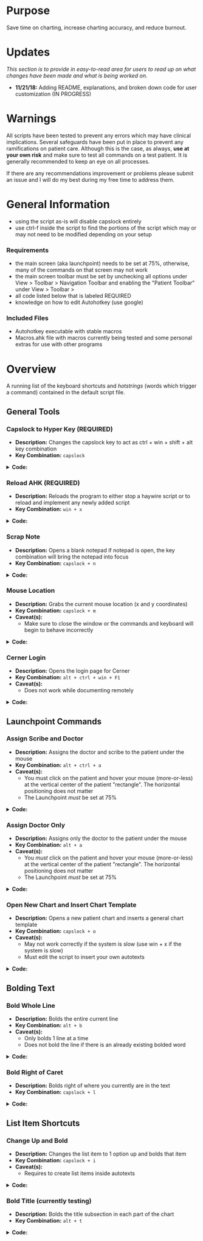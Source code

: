 # Purpose
Save time on charting, increase charting accuracy, and reduce burnout.

# Updates
*This section is to provide in easy-to-read area for users to read up on what changes have been made and what is being worked on.*

* **11/21/18:** Adding README, explanations, and broken down code for user customization (IN PROGRESS)

# Warnings
All scripts have been tested to prevent any errors which may have clinical implications. Several safeguards have been put in place to prevent any
ramifications on patient care. Although this is the case, as always, **use at your own risk** and make sure to test all commands on a test patient. It is generally recommended to keep an eye on all processes. 

If there are any recommendations improvement or problems please submit an issue and I will do my best during my
free time to address them.

# General Information
* using the script as-is will disable capslock entirely
* use ctrl-f inside the script to find the portions of the script which may or may not need to be modified depending on your setup

### Requirements
* the main screen (aka launchpoint) needs to be set at 75%, otherwise, many of the commands on that screen may not work
* the main screen toolbar must be set by unchecking all options under View > Toolbar > Navigation Toolbar and enabling the "Patient Toolbar" under View > Toolbar >
* all code listed below that is labeled REQUIRED
* knowledge on how to edit Autohotkey (use google)

### Included Files
* Autohotkey executable with stable macros
* Macros.ahk file with macros currently being tested and some personal extras for use with other programs

# Overview
A running list of the keyboard shortcuts and *hotstrings* (words which trigger a command) contained in the default script file.

## General Tools
### Capslock to Hyper Key (REQUIRED)
* **Description:** Changes the capslock key to act as ctrl + win + shift + alt key combination
* **Key Combination:** `capslock`

<details>
 
 <summary>
 <b>Code:</b>
</summary> 

```autohotkey
#NoEnv 
#UseHook
#InstallKeybdHook
#SingleInstance force
SendMode Input
SetCapslockState, AlwaysOff

~Capslock::
 Send {Ctrl DownTemp}{Shift DownTemp}{Alt DownTemp}{LWin DownTemp}
 KeyWait, Capslock
 Send {Ctrl Up}{Shift Up}{Alt Up}{LWin Up}
 if (A_PriorKey = "Capslock") {
     Send {Esc}
 }
return
```

</details>

### Reload AHK (REQUIRED)
* **Description:** Reloads the program to either stop a haywire script or to reload and implement any newly added script
* **Key Combination:** `win + x`

<details>
 
 <summary>
 <b>Code:</b>
</summary> 

```autohotkey
#x::Reload
```

</details>

### Scrap Note
* **Description:** Opens a blank notepad if notepad is open, the key combination will bring the notepad into focus
* **Key Combination:** `capslock + n`

<details>
 
 <summary>
 <b>Code:</b>
</summary> 

```autohotkey
~Capslock & n::
IfWinExist Untitled - Notepad
   WinActivate
else
   Run Notepad
return
```

</details>

### Mouse Location
* **Description:** Grabs the current mouse location (x and y coordinates)
* **Key Combination:** `capslock + m`
* **Caveat(s):** 
    - Make sure to close the window or the commands and keyboard will begin to behave incorrectly

<details>
 
 <summary>
 <b>Code:</b>
</summary>

```autohotkey
~Capslock & m::
MouseGetPos, xpos, ypos
MsgBox, The cursor is at X%xpos% Y%ypos%.
return
```

</details>

### Cerner Login
* **Description:** Opens the login page for Cerner
* **Key Combination:** `alt + ctrl + win + F1`
* **Caveat(s):** 
    - Does not work while documenting remotely
    
<details>
 
 <summary>
 <b>Code:</b>
</summary>

```autohotkey
#!^F1::Run http://cernerm/
```

</details>

## Launchpoint Commands

### Assign Scribe and Doctor
* **Description:** Assigns the doctor and scribe to the patient under the mouse
* **Key Combination:** `alt + ctrl + a`
* **Caveat(s):** 
    - You must click on the patient and hover your mouse (more-or-less) at the vertical center of the patient "rectangle". The horizontal positioning does not matter
    - The Launchpoint *must* be set at 75%   

<details>
 
 <summary>
 <b>Code:</b>
</summary> 

```autohotkey
!^a::
MouseGetPos x, y
Sleep 100
MouseMove 335, %y%
Sleep 100
MouseMove 335, %y%
Sleep 100
MouseGetPos x, y
Click, left
Sleep 100
MouseMove 430, 190, 0, R
Sleep 1000
Click, left
Sleep 1500
MouseMove %x%, %y%
Sleep 200
Click, right
Sleep 200
MouseMove, 15, 200, 0, R
Sleep 300
Click, left
SetTitleMatchMode, 2
WinWait, Providers for
Sleep 300
Click, 155, 178 ; CHANGE based on site, staff selection varies
Sleep 200
Send ngu ; CHANGE based on doctors last name
Sleep 100
Send {Enter}
Sleep 100
Send {Enter}
return
```

</details>

### Assign Doctor Only
* **Description:** Assigns only the doctor to the patient under the mouse
* **Key Combination:** `alt + a`
* **Caveat(s):** 
    - You *must* click on the patient and hover your mouse (more-or-less) at the vertical center of the patient "rectangle". The horizontal positioning does not matter
    - The Launchpoint *must* be set at 75%

<details>
 
 <summary>
 <b>Code:</b>
</summary>

```autohotkey
!a::
MouseGetPos x, y
Sleep 100
MouseMove 335, %y%
Sleep 100
MouseMove 335, %y%
Sleep 100
MouseGetPos x, y
MouseMove %x%, %y%
Sleep 200
Click, right
Sleep 200
MouseMove, 15, 200, 0, R
Sleep 500
Click, left
Sleep 2000
Click, 165, 220 ; CHANGE to modify staff selection
Sleep 200
Send DOC ; CHANGE based on doctors last name
Sleep 100
Send {Enter}
Sleep 100
Send {Enter}
return
```

</details>

### Open New Chart and Insert Chart Template
* **Description:** Opens a new patient chart and inserts a general chart template
* **Key Combination:** `capslock + o`
* **Caveat(s):** 
    - May not work correctly if the system is slow (use win + x if the system is slow)
    - Must edit the script to insert your own autotexts

<details>
 
 <summary>
 <b>Code:</b>
</summary>


```autohotkey
~Capslock & o::
MouseGetPos x, y
Send {Alt}
Sleep 100
MouseMove 1163, 585
Sleep 100
Send !p
Sleep 100
Send {Enter}
Sleep 100
Send n
Sleep 50
Send d
Sleep 50
Send {Enter}
MouseMove %x%, %y%
SetTitleMatchMode, 2
WinWait, Opened by
Sleep 4000
Click 1080, 455, 2
SetTitleMatchMode, 2
WinWait, Opened by
Sleep 2500
Loop, 2 {
    Sleep 50
    Send {Tab}
    Sleep 50
}
Send [hgen ; CHANGE hpi autotext
Sleep 1200
Send {Enter}
Sleep 50
Send {Tab}
Sleep 50
Send [rgen ; CHANGE ros autotext
Sleep 1200
Send {Enter}
Loop, 1 {
    Sleep 50
    Send {Tab}
    Sleep 50
}
Send [pgen ; CHANGE pe autotext
Sleep 1200
Send {Enter}
Loop, 3 {
    Sleep 50
    Send {Tab}
    Sleep 50
}
Send [mdm_per ; CHANGE mdm autotext
Sleep 1200
Send {Enter}
Loop, 6 {
    Sleep 50
    Send {Tab}
    Sleep 50
}
Send {Enter}
Sleep 50
Send [attest ; CHANGE attestation autotext
Sleep 1200
Send {Enter}
Sleep 50
; go back to the hpi
Send ^f
WinWait, Find
Send History of Present
Sleep 50
Send {Escape}
SetTitleMatchMode, 2
WinWait, Opened by
Sleep 50
Send {Tab}
Sleep 50
Send {End}
Sleep 50 
Send {Space}
return
```
</details>

## Bolding Text

### Bold Whole Line
* **Description:** Bolds the entire current line 
* **Key Combination:** `alt + b`
* **Caveat(s):** 
    - Only bolds 1 line at a time
    - Does not bold the line if there is an already existing bolded word

 <details>
 
 <summary>
 <b>Code:</b>
</summary>
```autohotkey
!b::
Send {Home}
Sleep 100
Send +{Down}
Sleep 100
Send ^b
Sleep 100
Send {Right}
return
```
</details>

### Bold Right of Caret
* **Description:** Bolds right of where you currently are in the text
* **Key Combination:** `capslock + l`

<details>
<summary>
<b>Code:</b>
</summary> 
```autohotkey

```
</details>


### Bold Left of Caret
* **Description:** Bolds left of where you currently are in the text
* **Key Combination:** `capslock + j`
<details>
<summary>
<b>Code:</b>
</summary> 
```autohotkey

```
</details>

## List Item Shortcuts

### Change Up and Bold
* **Description:** Changes the list item to 1 option up and bolds that item
* **Key Combination:** `capslock + i`
* **Caveat(s):**
    - Requires to create list items inside autotexts

<details>
<summary>
<b>Code:</b>
</summary> 
```autohotkey

```
</details>

### Change Down and Bold
* **Description:** Changes the list item to 1 option down and bolds that item
* **Key Combination:** `capslock + k`
* **Caveat(s):**
    - Requires to create list items inside autotexts

<details>
<summary>
<b>Code:</b>
</summary> 
```autohotkey

```
</details>

### Bold Title (currently testing)
* **Description:** Bolds the title subsection in each part of the chart
* **Key Combination:** `alt + t`

<details>
<summary>
<b>Code:</b>
</summary> 
```autohotkey

```
</details>


## Printing

### Print Document
* **Description:** Prints the selected document when inside the chart under the *Documentation* section
* **Key Combination:** `alt + p`

## Navigation

### Go to Launchpoint
* **Description:** Goes to the Launchpoint
* **Key Combination:** `ctrl + 1`

### Go to Tracking List
* **Description:** Goes to the Tracking List
* **Key Combination:** `ctrl + 2`

### Go to Workflow 
* **Description:** Opens the workflow
* **Key Combination:** `alt + ctrl + w`

### Open Documentation
* **Description:** Opens the patient to the Documentation section
* **Key Combination:** `ctrl + d`

### Save Chart
* **Description:** Saves the current chart that is open
* **Key Combination:** `capslock + s`

## Discharge Navigation
* TODO: currently needs a prelude description to ensure user setup is correct
